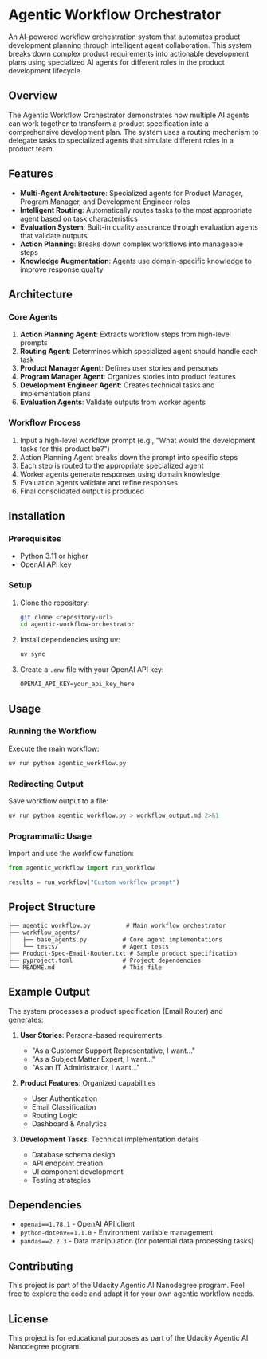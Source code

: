 # Agentic Workflow Orchestrator

An AI-powered workflow orchestration system that automates product development planning through intelligent agent collaboration. This system breaks down complex product requirements into actionable development plans using specialized AI agents for different roles in the product development lifecycle.

## Overview

The Agentic Workflow Orchestrator demonstrates how multiple AI agents can work together to transform a product specification into a comprehensive development plan. The system uses a routing mechanism to delegate tasks to specialized agents that simulate different roles in a product team.

## Features

- **Multi-Agent Architecture**: Specialized agents for Product Manager, Program Manager, and Development Engineer roles
- **Intelligent Routing**: Automatically routes tasks to the most appropriate agent based on task characteristics
- **Evaluation System**: Built-in quality assurance through evaluation agents that validate outputs
- **Action Planning**: Breaks down complex workflows into manageable steps
- **Knowledge Augmentation**: Agents use domain-specific knowledge to improve response quality

## Architecture

### Core Agents

1. **Action Planning Agent**: Extracts workflow steps from high-level prompts
2. **Routing Agent**: Determines which specialized agent should handle each task
3. **Product Manager Agent**: Defines user stories and personas
4. **Program Manager Agent**: Organizes stories into product features
5. **Development Engineer Agent**: Creates technical tasks and implementation plans
6. **Evaluation Agents**: Validate outputs from worker agents

### Workflow Process

1. Input a high-level workflow prompt (e.g., "What would the development tasks for this product be?")
2. Action Planning Agent breaks down the prompt into specific steps
3. Each step is routed to the appropriate specialized agent
4. Worker agents generate responses using domain knowledge
5. Evaluation agents validate and refine responses
6. Final consolidated output is produced

## Installation

### Prerequisites

- Python 3.11 or higher
- OpenAI API key

### Setup

1. Clone the repository:
   ```bash
   git clone <repository-url>
   cd agentic-workflow-orchestrator
   ```

2. Install dependencies using uv:
   ```bash
   uv sync
   ```

3. Create a `.env` file with your OpenAI API key:
   ```
   OPENAI_API_KEY=your_api_key_here
   ```

## Usage

### Running the Workflow

Execute the main workflow:
```bash
uv run python agentic_workflow.py
```

### Redirecting Output

Save workflow output to a file:
```bash
uv run python agentic_workflow.py > workflow_output.md 2>&1
```

### Programmatic Usage

Import and use the workflow function:
```python
from agentic_workflow import run_workflow

results = run_workflow("Custom workflow prompt")
```

## Project Structure

```
├── agentic_workflow.py          # Main workflow orchestrator
├── workflow_agents/
│   ├── base_agents.py          # Core agent implementations
│   └── tests/                  # Agent tests
├── Product-Spec-Email-Router.txt # Sample product specification
├── pyproject.toml              # Project dependencies
└── README.md                   # This file
```

## Example Output

The system processes a product specification (Email Router) and generates:

1. **User Stories**: Persona-based requirements
   - "As a Customer Support Representative, I want..."
   - "As a Subject Matter Expert, I want..."
   - "As an IT Administrator, I want..."

2. **Product Features**: Organized capabilities
   - User Authentication
   - Email Classification
   - Routing Logic
   - Dashboard & Analytics

3. **Development Tasks**: Technical implementation details
   - Database schema design
   - API endpoint creation
   - UI component development
   - Testing strategies

## Dependencies

- `openai==1.78.1` - OpenAI API client
- `python-dotenv==1.1.0` - Environment variable management
- `pandas==2.2.3` - Data manipulation (for potential data processing tasks)

## Contributing

This project is part of the Udacity Agentic AI Nanodegree program. Feel free to explore the code and adapt it for your own agentic workflow needs.

## License

This project is for educational purposes as part of the Udacity Agentic AI Nanodegree program.